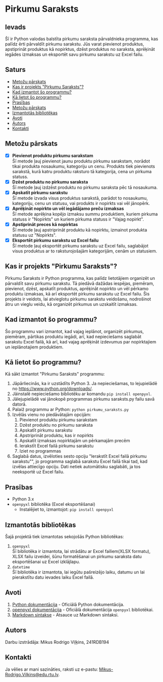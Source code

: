 # Pirkumu Saraksts

## Ievads

Šī ir Python valodas balstīta pirkumu saraksta pārvaldnieka programma, kas palīdz ērti pārvaldīt pirkumu sarakstu. Jūs varat pievienot produktus, apstiprināt produktus kā nopirktus, dzēst produktus no saraksta, aprēķināt iegādes izmaksas un eksportēt savu pirkumu sarakstu uz Excel failu.

## Saturs

- [Metožu pārskats](#metožu-pārskats)
- [Kas ir projekts "Pirkumu Saraksts"?](#kas-ir-projekts-pirkumu-saraksts)
- [Kad izmantot šo programmu?](#kad-izmantot-šo-programmu)
- [Kā lietot šo programmu?](#kā-lietot-šo-programmu)
- [Prasības](#prasības)
- [Metožu pārskats](#metožu-pārskats)
- [Izmantotās bibliotēkas](#izmantotās-bibliotēkas)
- [Avoti](#avoti)
- [Autors](#autors)
- [Kontakti](#kontakti)

## Metožu pārskats

*   [x] **Pievienot produktu pirkumu sarakstam**<br />
Šī metode ļauj pievienot jaunu produktu pirkumu sarakstam, norādot tikai produkta nosaukumu, kategoriju un cenu. Produkts tiek pievienots sarakstā, kurā katru produktu raksturo tā kategorija, cena un pirkuma statuss.
*   [x] **Dzēst produktu no pirkumu saraksta**<br />
Šī metode ļauj izdzēst produktu no pirkumu saraksta pēc tā nosaukuma.
*   [x] **Apskatīt pirkumu sarakstu**<br />
Šī metode izvada visus produktus sarakstā, parādot to nosaukumu, kategoriju, cenu un statusu, vai produkts ir nopirkts vai vēl jānopērk.
*   [x] **Aprēķināt nopirkto un vēl iegādājamo preču izmaksas**<br />
Šī metode aprēķina kopējo izmaksu summu produktiem, kuriem pirkuma statuss ir "Nopirkts" un kuriem pirkuma statuss ir "Vajag nopirkt".
*   [x] **Apstiprināt preces kā nopirktas**<br />
Šī metode ļauj apstriprināt produktu kā nopirktu, izmainot produkta statusu uz "Nopirkts".
*   [x] **Eksportēt pirkumu sarakstu uz Excel failu**<br />
Šī metode ļauj eksportēt pirkumu sarakstu uz Excel failu, saglabājot visus produktus ar to raksturojošajām kategorijām, cenām un statusiem.

## Kas ir projekts "Pirkumu Saraksts"?

Pirkumu Saraksts ir Python programma, kas palīdz lietotājiem organizēt un pārvaldīt savu pirkumu sarakstu. Tā piedāvā dažādas iespējas, piemēram, pievienot, dzēst, apskatīt produktus, aprēķināt nopirkto un vēl pērkamo produktu izmaksas, kā arī eksportēt pirkumu sarakstu uz Excel failu. Šis projekts ir veidots, lai atvieglotu pirkumu sarakstu veidošanu, nodrošinot ātru un vieglu veidu, kā organizēt pirkumus un uzskaitīt izmaksas.

## Kad izmantot šo programmu?

Šo programmu vari izmantot, kad vajag ieplānot, organizēt pirkumus, piemēram, pārtikas produktu iegādi, arī, kad nepieciešams saglabāt sarakstu Excel failā, kā arī, kad vajag aprēķināt izdevumus par nopirktajiem un ieplānotajiem produktiem.

## Kā lietot šo programmu?

Kā sākt izmantot "Pirkumu Saraksts" programmu:

1. Jāpārliecinās, ka ir uzstādīts Python 3. Ja nepieciešamas, to lejupielādē no https://www.python.org/downloads/.
2. Jāinstalē nepieciešamo bibliotēku ar komandu `pip install openpyxl`.
3. Jālejupielādē vai jānokopē programmas pirkumu saraksts.py failu savā datorā.
4. Palaiž programmu ar Python: `python pirkumu_saraksts.py`
5. Izvēlās vienu no piedāvātajām opcijām:
     1. Pievienot produktu pirkumu sarakstam
     2. Dzēst produktu no pirkumu saraksta
     3. Apskatīt pirkumu sarakstu
     4. Apstriprināt produktu, kas ir nopirkts
     5. Apskatīt izmaksas nopirktajām un pērkamajām precēm
     6. Ierakstīt Excel failā pirkumu sarakstu
     7. Iziet no programmas
6. Saglabā datus, izvēloties sesto opciju "Ierakstīt Excel failā pirkumu sarakstu"", jo programma saglabā sarakstu Excel failā tikai tad, kad izvēlas attiecīgo opciju. Dati netiek automātisku saglabāti, ja tos neeksportē uz Excel failu.
## Prasības

* Python 3.x
* `openpyxl` bibliotēka (Excel eksportēšanai)
  * Instalējiet to, izmantojot: `pip install openpyxl`

## Izmantotās bibliotēkas

Šajā projektā tiek izmantotas sekojošās Python bibliotēkas:
1. `openpyxl` <br />
Šī bibliotēka ir izmantota, lai strādātu ar Excel failiem(XLSX formatu), XLSX failu izveidei, šūnu formatēšanai un pirkumu saraksta datu eksportēšanai uz Excel izklājlapu.
2. `datetime` <br />
Šī bibliotēka ir izmantota, lai iegūtu pašreizējo laiku, datumu un lai pierakstītu datu ievades laiku Excel failā.

## Avoti

1. [Python dokumentācija](https://docs.python.org/3/) - Oficiālā Python dokumentācija.
2. [openpyxl dokumentācija](https://openpyxl.readthedocs.io/en/stable/) - Oficiālā dokumentācija `openpyxl` bibliotēkai.
3. [Markdown sintakse](https://docs.github.com/en/get-started/writing-on-github/getting-started-with-writing-and-formatting-on-github/basic-writing-and-formatting-syntax) - Atsauce uz Markdown sintaksi.
## Autors 

Darbu izstrādāja: Mikus Rodrigo Viļķins, 241RDB194

## Kontakti

Ja vēlies ar mani sazināties, raksti uz e-pastu: Mikus-Rodrigo.Vilkins@edu.rtu.lv.

